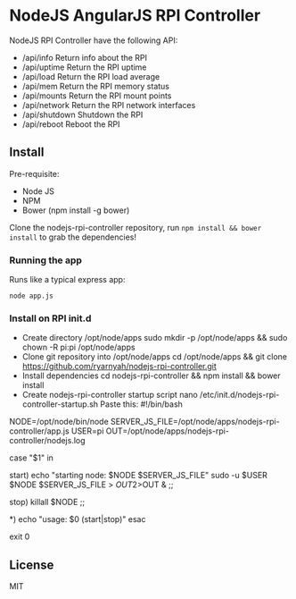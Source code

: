 # NodeJS AngularJS RPI Controller

NodeJS RPI Controller have the following API:
* /api/info
	Return info about the RPI
* /api/uptime
	Return the RPI uptime
* /api/load
	Return the RPI load average
* /api/mem
	Return the RPI memory status
* /api/mounts
	Return the RPI mount points
* /api/network
	Return the RPI network interfaces
* /api/shutdown
	Shutdown the RPI
* /api/reboot
	Reboot the RPI

## Install

Pre-requisite:
* Node JS
* NPM
* Bower (npm install -g bower)

Clone the nodejs-rpi-controller repository, run `npm install && bower install` to grab the dependencies!

### Running the app

Runs like a typical express app:

    node app.js

### Install on RPI init.d
* Create directory /opt/node/apps
	sudo mkdir -p /opt/node/apps && sudo chown -R pi:pi /opt/node/apps
* Clone git repository into /opt/node/apps
	cd /opt/node/apps && git clone https://github.com/ryarnyah/nodejs-rpi-controller.git
* Install dependencies
	cd nodejs-rpi-controller && npm install && bower install
* Create nodejs-rpi-controller startup script
	nano /etc/init.d/nodejs-rpi-controller-startup.sh
Paste this:
 #!/bin/bash
 
 NODE=/opt/node/bin/node
 SERVER_JS_FILE=/opt/node/apps/nodejs-rpi-controller/app.js
 USER=pi
 OUT=/opt/node/apps/nodejs-rpi-controller/nodejs.log
 
 case "$1" in
 
 start)
         echo "starting node: $NODE $SERVER_JS_FILE"
         sudo -u $USER $NODE $SERVER_JS_FILE > $OUT 2>$OUT &
         ;;
 
 stop)
         killall $NODE
         ;;
 
 *)
         echo "usage: $0 (start|stop)"
 esac
 
 exit 0

## License
MIT
